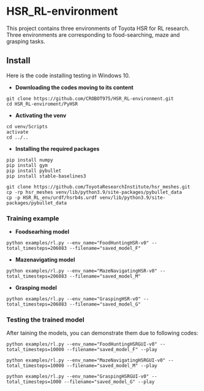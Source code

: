 # HSR_RL-environment
This project contains three environments of Toyota HSR for RL research. Three environments are corresponding to food-searching, maze and grasping tasks. 

## Install
Here is the code installing testing in Windows 10.

* **Downloading the codes moving to its content**
```
git clone https://github.com/CROBOT975/HSR_RL-environment.git
cd HSR_RL-enviroment/PyHSR
```
* **Activating the venv**
```
cd venv/Scripts
activate
cd ../..
```
* **Installing the required packages**
```
pip install numpy
pip install gym
pip install pybullet
pip install stable-baselines3
```
```
git clone https://github.com/ToyotaResearchInstitute/hsr_meshes.git
cp -rp hsr_meshes venv/lib/python3.9/site-packages/pybullet_data
cp -p HSR_RL_env/urdf/hsrb4s.urdf venv/lib/python3.9/site-packages/pybullet_data
```

### Training example
* **Foodsearhing model**
```
python examples/rl.py --env_name="FoodHuntingHSR-v0" --total_timesteps=206083 --filename="saved_model_F"
```
* **Mazenavigating model**
```
python examples/rl.py --env_name="MazeNavigatingHSR-v0" --total_timesteps=206083 --filename="saved_model_M"
```
* **Grasping model**
```
python examples/rl.py --env_name="GraspingHSR-v0" --total_timesteps=206083 --filename="saved_model_G"
```
### Testing the trained model
After taining the models, you can demonstrate them due to following codes:
```
python examples/rl.py --env_name="FoodHuntingHSRGUI-v0" --total_timesteps=10000 --filename="saved_model_F" --play
```
```
python examples/rl.py --env_name="MazeNavigatingHSRGUI-v0" --total_timesteps=10000 --filename="saved_model_M" --play
```
```
python examples/rl.py --env_name="GraspingHSRGUI-v0" --total_timesteps=1000 --filename="saved_model_G" --play
```
